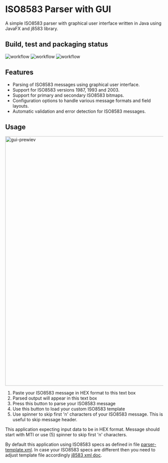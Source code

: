 # ISO8583 Parser with GUI

A simple ISO8583 parser with graphical user interface written in Java using JavaFX and j8583 library.

## Build, test and packaging status
![workflow](https://github.com/huckor/iso8583parser/actions/workflows/build-linux.yml/badge.svg)
![workflow](https://github.com/huckor/iso8583parser/actions/workflows/build-mac.yml/badge.svg)
![workflow](https://github.com/huckor/iso8583parser/actions/workflows/build-win.yml/badge.svg)

## Features

- Parsing of ISO8583 messages using graphical user interface.
- Support for ISO8583 versions 1987, 1993 and 2003.
- Support for primary and secondary ISO8583 bitmaps.
- Configuration options to handle various message formats and field layouts.
- Automatic validation and error detection for ISO8583 messages.

## Usage

<img width="793" alt="gui-prewiev" src="https://github.com/huckor/iso8583parser/assets/20068605/1a8c8899-7815-48ed-87e0-9efff901c90c">

1. Paste your ISO8583 message in HEX format to this text box
2. Parsed output will appear in this text box
3. Press this button to parse your ISO8583 message
4. Use this button to load your custom ISO8583 template
5. Use spinner to skip first 'n' characters of your ISO8583 message. This is useful to skip message header.

This application expecting input data to be in HEX format. Message should start with MTI or use (5) spinner to skip first 'n' characters.

By default this application using ISO8583 specs as defined in file [parser-template.xml](src/main/resources/com/huckor/isoparser/parser-template.xml).
In case your ISO8583 specs are different then you need to adjust template file accordingly [j8583 xml doc](https://j8583.sourceforge.net/xmlconf.html).
